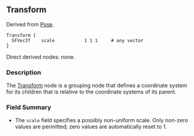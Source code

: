 ## Transform

Derived from [Pose](pose.md).

```
Transform {
  SFVec3f    scale           1 1 1     # any vector
}
```

Direct derived nodes: none.

### Description

The [Transform](#transform) node is a grouping node that defines a coordinate system for its children that is relative to the coordinate systems of its parent.

### Field Summary

- The `scale` field specifies a possibly non-uniform scale.
Only non-zero values are permitted; zero values are automatically reset to 1.
